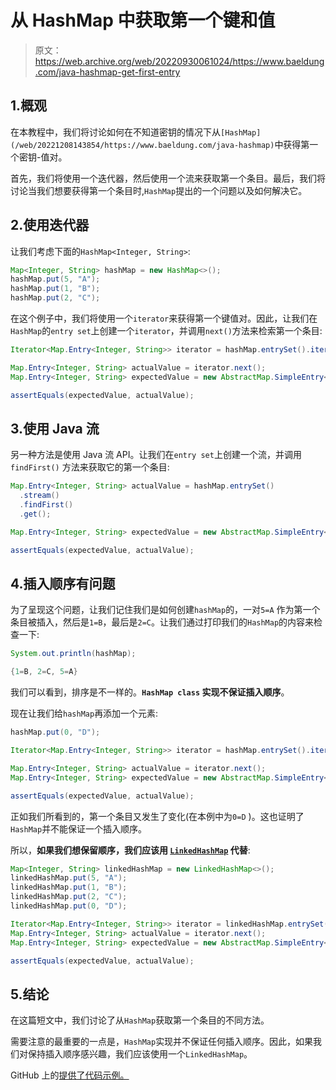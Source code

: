 # 从 HashMap 中获取第一个键和值

> 原文：<https://web.archive.org/web/20220930061024/https://www.baeldung.com/java-hashmap-get-first-entry>

## 1.概观

在本教程中，我们将讨论如何在不知道密钥的情况下从`[HashMap](/web/20221208143854/https://www.baeldung.com/java-hashmap)`中获得第一个密钥-值对。

首先，我们将使用一个迭代器，然后使用一个流来获取第一个条目。最后，我们将讨论当我们想要获得第一个条目时,`HashMap`提出的一个问题以及如何解决它。

## 2.使用迭代器

让我们考虑下面的`HashMap<Integer, String>`:

```java
Map<Integer, String> hashMap = new HashMap<>();
hashMap.put(5, "A");
hashMap.put(1, "B");
hashMap.put(2, "C");
```

在这个例子中，我们将使用一个`iterator`来获得第一个键值对。因此，让我们在`HashMap`的`entry set`上创建一个`iterator`，并调用`next()`方法来检索第一个条目:

```java
Iterator<Map.Entry<Integer, String>> iterator = hashMap.entrySet().iterator();

Map.Entry<Integer, String> actualValue = iterator.next();
Map.Entry<Integer, String> expectedValue = new AbstractMap.SimpleEntry<Integer, String>(1, "B");

assertEquals(expectedValue, actualValue);
```

## 3.使用 Java 流

另一种方法是使用 Java 流 API。让我们在`entry set`上创建一个流，并调用`findFirst()` 方法来获取它的第一个条目:

```java
Map.Entry<Integer, String> actualValue = hashMap.entrySet()
  .stream()
  .findFirst()
  .get(); 
```

```java
Map.Entry<Integer, String> expectedValue = new AbstractMap.SimpleEntry<Integer, String>(1, "B");

assertEquals(expectedValue, actualValue);
```

## 4.插入顺序有问题

为了呈现这个问题，让我们记住我们是如何创建`hashMap`的，一对`5=A` 作为第一个条目被插入，然后是`1=B`，最后是`2=C`。让我们通过打印我们的`HashMap`的内容来检查一下:

```java
System.out.println(hashMap);
```

```java
{1=B, 2=C, 5=A}
```

我们可以看到，排序是不一样的。**`HashMap class` 实现不保证插入顺序**。

现在让我们给`hashMap`再添加一个元素:

```java
hashMap.put(0, "D");

Iterator<Map.Entry<Integer, String>> iterator = hashMap.entrySet().iterator();

Map.Entry<Integer, String> actualValue = iterator.next();
Map.Entry<Integer, String> expectedValue = new AbstractMap.SimpleEntry<Integer, String>(0, "D");

assertEquals(expectedValue, actualValue);
```

正如我们所看到的，第一个条目又发生了变化(在本例中为`0=D` )。这也证明了`HashMap`并不能保证一个插入顺序。

所以，**如果我们想保留顺序，我们应该用 [`LinkedHashMap`](/web/20221208143854/https://www.baeldung.com/java-linked-hashmap) 代替**:

```java
Map<Integer, String> linkedHashMap = new LinkedHashMap<>();
linkedHashMap.put(5, "A");
linkedHashMap.put(1, "B");
linkedHashMap.put(2, "C");
linkedHashMap.put(0, "D");

Iterator<Map.Entry<Integer, String>> iterator = linkedHashMap.entrySet().iterator();
Map.Entry<Integer, String> actualValue = iterator.next();
Map.Entry<Integer, String> expectedValue = new AbstractMap.SimpleEntry<Integer, String>(5, "A");

assertEquals(expectedValue, actualValue);
```

## 5.结论

在这篇短文中，我们讨论了从`HashMap`获取第一个条目的不同方法。

需要注意的最重要的一点是，`HashMap`实现并不保证任何插入顺序。因此，如果我们对保持插入顺序感兴趣，我们应该使用一个`LinkedHashMap`。

GitHub 上的[提供了代码示例。](https://web.archive.org/web/20221208143854/https://github.com/eugenp/tutorials/tree/master/core-java-modules/core-java-collections-3)